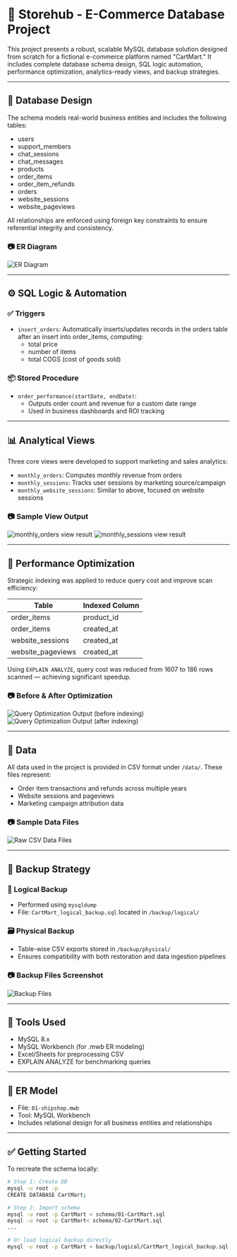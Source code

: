 # 🛒 Storehub - E-Commerce Database Project

This project presents a robust, scalable MySQL database solution designed from scratch for a fictional e-commerce platform named "CartMart." It includes complete database schema design, SQL logic automation, performance optimization, analytics-ready views, and backup strategies.

---

## 🧱 Database Design

The schema models real-world business entities and includes the following tables:

- users
- support_members
- chat_sessions
- chat_messages
- products
- order_items
- order_item_refunds
- orders
- website_sessions
- website_pageviews

All relationships are enforced using foreign key constraints to ensure referential integrity and consistency.

### 📷 ER Diagram

![ER Diagram](images/er_diagram_shipshop.png) <!-- Replace with actual image path -->

---

## ⚙️ SQL Logic & Automation

### ✅ Triggers

- `insert_orders`: Automatically inserts/updates records in the orders table after an insert into order_items, computing:
  - total price
  - number of items
  - total COGS (cost of goods sold)

### 📦 Stored Procedure

- `order_performance(startDate, endDate)`:
  - Outputs order count and revenue for a custom date range
  - Used in business dashboards and ROI tracking

---

## 📊 Analytical Views

Three core views were developed to support marketing and sales analytics:

- `monthly_orders`: Computes monthly revenue from orders
- `monthly_sessions`: Tracks user sessions by marketing source/campaign
- `monthly_website_sessions`: Similar to above, focused on website sessions

### 📷 Sample View Output

![monthly_orders view result](images/view_monthly_orders_output.png)
![monthly_sessions view result](images/view_monthly_sessions_output.png)

---

## 🚀 Performance Optimization

Strategic indexing was applied to reduce query cost and improve scan efficiency:

| Table             | Indexed Column |
| ----------------- | -------------- |
| order_items       | product_id     |
| order_items       | created_at     |
| website_sessions  | created_at     |
| website_pageviews | created_at     |

Using `EXPLAIN ANALYZE`, query cost was reduced from 1607 to 186 rows scanned — achieving significant speedup.

### 📷 Before & After Optimization

![Query Optimization Output (before indexing)](images/query_indexing_before_indexing.png)
![Query Optimization Output (after indexing)](images/query_indexing_after_indexing.png)

---

## 🧪 Data

All data used in the project is provided in CSV format under `/data/`. These files represent:

- Order item transactions and refunds across multiple years
- Website sessions and pageviews
- Marketing campaign attribution data

### 📷 Sample Data Files

![Raw CSV Data Files](images/raw_csv_order_items.png)

---

## 💾 Backup Strategy

### 🧠 Logical Backup

- Performed using `mysqldump`
- File: `CartMart_logical_backup.sql` located in `/backup/logical/`

### 🗃️ Physical Backup

- Table-wise CSV exports stored in `/backup/physical/`
- Ensures compatibility with both restoration and data ingestion pipelines

### 📷 Backup Files Screenshot

![Backup Files](images/logical_backup_view.png)

---

## 🧰 Tools Used

- MySQL 8.x
- MySQL Workbench (for .mwb ER modeling)
- Excel/Sheets for preprocessing CSV
- EXPLAIN ANALYZE for benchmarking queries

---



## 🧪 ER Model

- File: `01-shipshop.mwb`
- Tool: MySQL Workbench
- Includes relational design for all business entities and relationships

---

## ✅ Getting Started

To recreate the schema locally:

```bash
# Step 1: Create DB
mysql -u root -p
CREATE DATABASE CartMart;

# Step 2: Import schema
mysql -u root -p CartMart < schema/01-CartMart.sql
mysql -u root -p CartMart< schema/02-CartMart.sql
...

# Or load logical backup directly
mysql -u root -p CartMart < backup/logical/CartMart_logical_backup.sql
```
